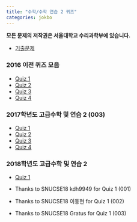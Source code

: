 ```yaml
---
title: "수학/수학 연습 2 퀴즈"
categories: jokbo
---
```

**모든 문제의 저작권은 서울대학교 수리과학부에 있습니다.**

- [기출문제](/_posts/jokbo/calculus2/)

### 2016 이전 퀴즈 모음
- [Quiz 1](https://github.com/calofmijuck/SNU-Calculus/raw/master/data/2quiz/Quiz1.zip)
- [Quiz 2](https://github.com/calofmijuck/SNU-Calculus/raw/master/data/2quiz/Quiz2.zip)
- [Quiz 3](https://github.com/calofmijuck/SNU-Calculus/raw/master/data/2quiz/Quiz3.zip)
- [Quiz 4](https://github.com/calofmijuck/SNU-Calculus/raw/master/data/2quiz/Quiz4.zip)

### 2017학년도 고급수학 및 연습 2 (003)
- [Quiz 1](https://github.com/calofmijuck/SNU-Calculus/raw/master/data/2quiz/2017quiz/hc-quiz1.pdf)
- [Quiz 2](https://github.com/calofmijuck/SNU-Calculus/raw/master/data/2quiz/2017quiz/hc-quiz2.pdf)
- [Quiz 3](https://github.com/calofmijuck/SNU-Calculus/raw/master/data/2quiz/2017quiz/hc-quiz3.pdf)
- [Quiz 4](https://github.com/calofmijuck/SNU-Calculus/raw/master/data/2quiz/2017quiz/hc-quiz3.pdf)

### 2018학년도 고급수학 및 연습 2
- [Quiz 1](https://github.com/calofmijuck/SNU-Calculus/raw/master/data/2quiz/2018quiz/hc-quiz1.zip)

- Thanks to SNUCSE18 kdh9949 for Quiz 1 (001)
- Thanks to SNUCSE18 이동현 for Quiz 1 (002)
- Thanks to SNUCSE18 Gratus for Quiz 1 (003)